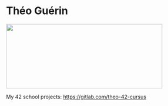 # Théo Guérin

<a href="https://github.com/theoguerin64/ftbadge"><img src="https://ftbadge.cc/tguerin" width="425" height="175"></a>

My 42 school projects: https://gitlab.com/theo-42-cursus
